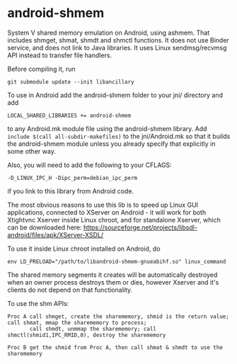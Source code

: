 android-shmem
=============

System V shared memory emulation on Android, using ashmem.
That includes shmget, shmat, shmdt and shmctl functions.
It does not use Binder service, and does not link to Java libraries.
It uses Linux sendmsg/recvmsg API instead to transfer file handlers.

Before compiling it, run

    git submodule update --init libancillary

To use in Android add the android-shmem folder to your jni/ directory and add

    LOCAL_SHARED_LIBRARIES += android-shmem

to any Android.mk module file using the android-shmem library.
Add `include $(call all-subdir-makefiles)` to the jni/Android.mk
so that it builds the android-shmem module unless you already specify that
explicitly in some other way.

Also, you will need to add the following to your CFLAGS:

    -D_LINUX_IPC_H -Dipc_perm=debian_ipc_perm

if you link to this library from Android code.

The most obvious reasons to use this lib is to speed up Linux GUI applications,
connected to XServer on Android - it will work for both
Xtightvnc Xserver inside Linux chroot, and for standalone Xserver,
which can be downloaded here:
https://sourceforge.net/projects/libsdl-android/files/apk/XServer-XSDL/

To use it inside Linux chroot installed on Android, do

    env LD_PRELOAD="/path/to/libandroid-shmem-gnueabihf.so" linux_command

The shared memory segments it creates will be automatically destroyed
when an owner process destroys them or dies,
however Xserver and it's clients do not depend on that functionality.

To use the shm APIs:

    Proc A call shmget, create the sharememory, shmid is the return value; call shmat, mmap the sharememory to process;
           call shmdt, unmmap the sharememory; call shmctl(shmid1,IPC_RMID,0), destroy the sharememory
           
    Proc B get the shmid from Proc A, then call shmat & shmdt to use the sharememory
